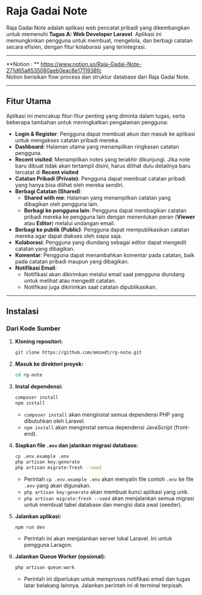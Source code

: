# Raja Gadai Note

Raja Gadai Note adalah aplikasi web pencatat pribadi yang dikembangkan untuk memenuhi **Tugas A: Web Developer Laravel**. Aplikasi ini memungkinkan pengguna untuk membuat, mengelola, dan berbagi catatan secara efisien, dengan fitur kolaborasi yang terintegrasi.

-----

**Notion : ** https://www.notion.so/Raja-Gadai-Note-271d65a8535080aeb0eac8e1711938fc  
Notion berisikan flow process dan struktur database dari Raja Gadai Note.

-----

## Fitur Utama

Aplikasi ini mencakup fitur-fitur penting yang diminta dalam tugas, serta beberapa tambahan untuk meningkatkan pengalaman pengguna:

  * **Login & Register**: Pengguna dapat membuat akun dan masuk ke aplikasi untuk mengakses catatan pribadi mereka.
  * **Dashboard**: Halaman utama yang menampilkan ringkasan catatan pengguna.
  * **Recent visited**: Menampilkan notes yang terakhir dikunjungi. Jika note baru dibuat tidak akan tertampil disini, harus dilihat dulu detailnya baru tercatat di **Recent visited**
  * **Catatan Pribadi (Private)**: Pengguna dapat membuat catatan pribadi yang hanya bisa dilihat oleh mereka sendiri.
  * **Berbagi Catatan (Shared)**:
      * **Shared with me**: Halaman yang menampilkan catatan yang dibagikan oleh pengguna lain.
      * **Berbagi ke pengguna lain**: Pengguna dapat membagikan catatan pribadi mereka ke pengguna lain dengan menentukan peran (**Viewer** atau **Editor**) melalui undangan email.
  * **Berbagi ke publik (Public)**: Pengguna dapat mempublikasikan catatan mereka agar dapat diakses oleh siapa saja.
  * **Kolaborasi**: Pengguna yang diundang sebagai editor dapat mengedit catatan yang dibagikan.
  * **Komentar**: Pengguna dapat menambahkan komentar pada catatan, baik pada catatan pribadi maupun yang dibagikan.
  * **Notifikasi Email**:
      * Notifikasi akan dikirimkan melalui email saat pengguna diundang untuk melihat atau mengedit catatan.
      * Notifikasi juga dikirimkan saat catatan dipublikasikan.

-----


## Instalasi

### Dari Kode Sumber

1.  **Kloning repositori:**

    ```bash
    git clone https://github.com/emzedt/rg-note.git
    ```

2.  **Masuk ke direktori proyek:**

    ```bash
    cd rg-note
    ```

3.  **Instal dependensi:**

    ```bash
    composer install
    npm install
    ```

      * `composer install` akan menginstal semua dependensi PHP yang dibutuhkan oleh Laravel.
      * `npm install` akan menginstal semua dependensi JavaScript (front-end).

4.  **Siapkan file `.env` dan jalankan migrasi database:**

    ```bash
    cp .env.example .env
    php artisan key:generate
    php artisan migrate:fresh --seed
    ```

      * Perintah `cp .env.example .env` akan menyalin file contoh `.env` ke file `.env` yang akan digunakan.
      * `php artisan key:generate` akan membuat kunci aplikasi yang unik.
      * `php artisan migrate:fresh --seed` akan menjalankan semua migrasi untuk membuat tabel database dan mengisi data awal (seeder).

5.  **Jalankan aplikasi:**

    ```bash
    npm run dev
    ```

      * Perintah ini akan menjalankan server lokal Laravel. Ini untuk pengguna Laragon.

6.  **Jalankan Queue Worker (opsional):**

    ```bash
    php artisan queue:work
    ```

      * Perintah ini diperlukan untuk memproses notifikasi email dan tugas latar belakang lainnya. Jalankan perintah ini di terminal terpisah.
